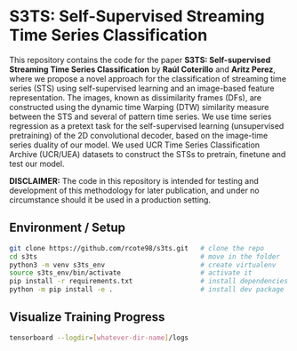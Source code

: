 # S3TS: Self-Supervised Streaming Time Series Classification

This repository contains the code for the paper **S3TS: Self-supervised Streaming Time Series Classification** by **Raúl Coterillo** and **Aritz Perez**, where we propose a novel approach for the classification of streaming time series (STS) using self-supervised learning and an image-based feature representation. The images, known as dissimilarity frames (DFs), are constructed using the dynamic time Warping (DTW) similarity measure between the STS and several of pattern time series. We use time series regression as a pretext task for the self-supervised learning (unsupervised pretraining) of the 2D convolutional decoder, based on the image-time series duality of our model.
We used UCR Time Series Classification Archive (UCR/UEA) datasets to construct the STSs to pretrain, finetune and test our model.

**DISCLAIMER:** The code in this repository is intended for testing and development of this methodology for later publication, and under no circumstance should it be used in a production setting.

## Environment / Setup

```bash
git clone https://github.com/rcote98/s3ts.git   # clone the repo
cd s3ts                                         # move in the folder
python3 -m venv s3ts_env                        # create virtualenv
source s3ts_env/bin/activate                    # activate it
pip install -r requirements.txt                 # install dependencies
python -m pip install -e .                      # install dev package
```

## Visualize Training Progress

```bash
tensorboard --logdir=[whatever-dir-name]/logs
```
